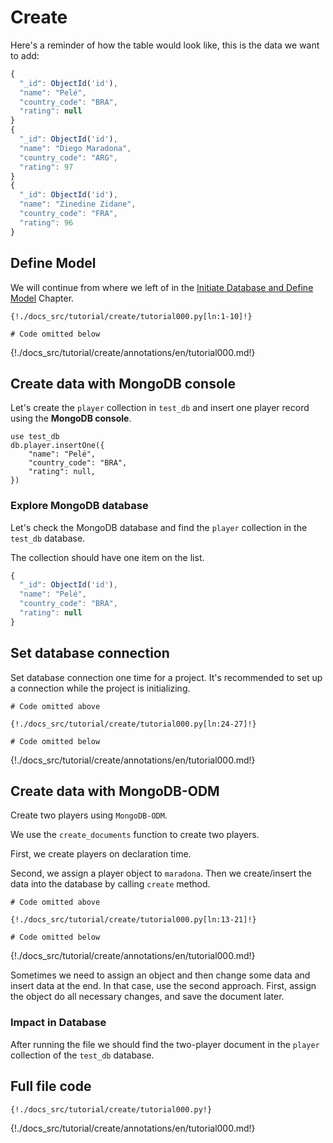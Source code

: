 # Create

Here's a reminder of how the table would look like, this is the data we want to add:

```js
{
  "_id": ObjectId('id'),
  "name": "Pelé",
  "country_code": "BRA",
  "rating": null
}
{
  "_id": ObjectId('id'),
  "name": "Diego Maradona",
  "country_code": "ARG",
  "rating": 97
}
{
  "_id": ObjectId('id'),
  "name": "Zinedine Zidane",
  "country_code": "FRA",
  "rating": 96
}
```

## Define Model

We will continue from where we left of in the [Initiate Database and Define Model](./init_and_define_model.md) Chapter.

```{.python .annotate}
{!./docs_src/tutorial/create/tutorial000.py[ln:1-10]!}

# Code omitted below
```

{!./docs_src/tutorial/create/annotations/en/tutorial000.md!}

## Create data with MongoDB console

Let's create the `player` collection in `test_db` and insert one player record using the **MongoDB console**.

```shell
use test_db
db.player.insertOne({
    "name": "Pelé",
    "country_code": "BRA",
    "rating": null,
})
```

### Explore MongoDB database

Let's check the MongoDB database and find the `player` collection in the `test_db` database.

The collection should have one item on the list.

```js
{
  "_id": ObjectId('id'),
  "name": "Pelé",
  "country_code": "BRA",
  "rating": null
}
```

## Set database connection

Set database connection one time for a project. It's recommended to set up a connection while the project is initializing.

```{.python .annotate hl_lines="4"}
# Code omitted above

{!./docs_src/tutorial/create/tutorial000.py[ln:24-27]!}

# Code omitted below
```

{!./docs_src/tutorial/create/annotations/en/tutorial000.md!}

## Create data with MongoDB-ODM

Create two players using `MongoDB-ODM`.

We use the `create_documents` function to create two players.

First, we create players on declaration time.

Second, we assign a player object to `maradona`. Then we create/insert the data into the database by calling `create` method.

```{.python .annotate}
# Code omitted above

{!./docs_src/tutorial/create/tutorial000.py[ln:13-21]!}

# Code omitted below
```

{!./docs_src/tutorial/create/annotations/en/tutorial000.md!}

Sometimes we need to assign an object and then change some data and insert data at the end. In that case, use the second approach. First, assign the object do all necessary changes, and save the document later.

### Impact in Database

After running the file we should find the two-player document in the `player` collection of the `test_db` database.

## Full file code

```{.python .annotate}
{!./docs_src/tutorial/create/tutorial000.py!}
```

{!./docs_src/tutorial/create/annotations/en/tutorial000.md!}
